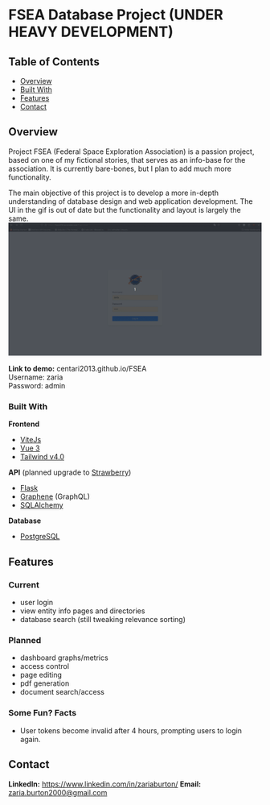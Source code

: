 # FSEA Database Project (UNDER HEAVY DEVELOPMENT)

## Table of Contents

- [Overview](#overview)
- [Built With](#built-with)
- [Features](#features)
- [Contact](#contact)
## Overview
<!-- Add a screenshot of the live project.
    1. Link to a 'live demo.'
    2. Describe your overall experience in a couple of sentences.
    3. List a few specific technical things that you learned or improved on.
    4. Share any other tips or guidance for others attempting this or something similar.
 -->

Project FSEA (Federal Space Exploration Association) is a passion project, based on one of my fictional stories, that serves as an info-base for the association. It is currently bare-bones, but I plan to add much more functionality. 

The main objective of this project is to develop a more in-depth understanding of database design and web application development. 
The UI in the gif is out of date but the functionality and layout is largely the same.
<img src="fsea-demo.gif" width="1080"/>

**Link to demo:** centari2013.github.io/FSEA \
Username: zaria\
Password: admin


### Built With
<!-- List any MAJOR libraries/frameworks (e.g. React, Tailwind) with links to their homepages. -->
**Frontend**
- [ViteJs](https://vitejs.dev/)
- [Vue 3](https://vuejs.org/)
- [Tailwind v4.0](https://tailwindcss.com/)

**API** (planned upgrade to [Strawberry](https://strawberry.rocks/))
- [Flask](https://flask.palletsprojects.com/en/3.0.x/)
- [Graphene](https://docs.graphene-python.org/en/latest/) (GraphQL)
- [SQLAlchemy](https://docs.sqlalchemy.org/en/20/)

**Database**
- [PostgreSQL](https://www.postgresql.org/)



## Features
<!-- List what specific 'user problems' that this application solves. -->
### Current
- user login
- view entity info pages and directories
- database search (still tweaking relevance sorting)

### Planned
- dashboard graphs/metrics
- access control
- page editing
- pdf generation
- document search/access

### Some Fun? Facts
- User tokens become invalid after 4 hours, prompting users to login again.

## Contact
<!-- Include icons and links to your RELEVANT, PROFESSIONAL 'DEV-ORIENTED' social media. LinkedIn and dev.to are minimum. -->
**LinkedIn:** https://www.linkedin.com/in/zariaburton/
**Email:** zaria.burton2000@gmail.com




